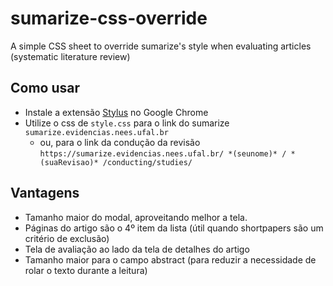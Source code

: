 # sumarize-css-override
A simple CSS sheet to override sumarize's style when evaluating articles (systematic literature review)


## Como usar

- Instale a extensão [Stylus](https://chrome.google.com/webstore/detail/stylus/clngdbkpkpeebahjckkjfobafhncgmne?utm_source=ext_sidebar&hl=pt-BR) no Google Chrome
- Utilize o css de `style.css` para o link do sumarize `sumarize.evidencias.nees.ufal.br`
  - ou, para o link da condução da revisão `https://sumarize.evidencias.nees.ufal.br/ *(seunome)* / *(suaRevisao)* /conducting/studies/`  

## Vantagens

- Tamanho maior do modal, aproveitando melhor a tela.
- Páginas do artigo são o 4º item da lista (útil quando shortpapers são um critério de exclusão)
- Tela de avaliação ao lado da tela de detalhes do artigo
- Tamanho maior para o campo abstract (para reduzir a necessidade de rolar o texto durante a leitura)
